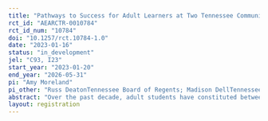 ```yaml
---
title: "Pathways to Success for Adult Learners at Two Tennessee Community Colleges: Evidence from a Field Experiment"
rct_id: "AEARCTR-0010784"
rct_id_num: "10784"
doi: "10.1257/rct.10784-1.0"
date: "2023-01-16"
status: "in_development"
jel: "C93, I23"
start_year: "2023-01-20"
end_year: "2026-05-31"
pi: "Amy Moreland"
pi_other: "Russ DeatonTennessee Board of Regents; Madison DellTennessee Board of Regents"
abstract: "Over the past decade, adult students have constituted between 24% and 36% of fall enrollment in the Tennessee community college system. However, many of these students have struggled to persist and complete a credential. Three-year graduation rates for adult students have held steady at approximately 23% for the last four years. Adults who complete a credential stand to realize significant benefits to their employment prospects and earnings, but too few adults persist to completion to experience these benefits. To address the challenges adult students face on their path to a college credential, we will partner with two colleges (Jackson State Community College and Northeast State Community College) to redesign the experience of adults in their first year of college, including students who are new to college and students who are returning to college after time away. The intervention includes two components: redesigned general education courses and success coaches who are embedded within those courses. We will offer stipends to five faculty members per year at each partner college to incorporate adult-friendly teaching strategies into the general education courses they teach. Half of the eligible adult students who enroll in these redesigned courses will be randomly assigned to coaching. Coaches will have a caseload of no more than 150 students, which is substantially lower than the average caseload of 569 students per relational advisor at Tennessee community colleges. Coaches will meet with students two times in each semester (either in person or virtually) and will reach out at least weekly via text message and email, with the goals of connecting students with campus resources, helping them identify majors and careers that are most relevant to their goals, and supporting their academic progress. For students enrolled in the redesigned courses, coaches will work closely with instructors to monitor the progress of their assigned students and proactively intervene as students encounter difficulties. Because we will estimate the impact of each component of the intervention separately as well as the two components together, the experiment will have three treatment arms: (1) coaching only; (2) course redesign only; and (3) coaching and course redesign. Students are eligible to participate in the intervention if they meet the following criteria: enrolled as a degree- or certificate-seeking student at Jackson State or Northeast State; graduated from high school more than five years ago; either in their first-ever semester of college or in their first semester back in college after a break of at least one semester (excluding summer); and not part of any special populations that will be excluded from the sample (i.e., students who have access to enhanced advising through another program on campus and students in prison education programs). We will provide coaching for five cohorts (i.e., students beginning in each of the fall and spring semesters between spring 2023 and spring 2025), and students will receive coaching for a full academic year. Spring 2023 will serve as a pilot of the intervention, and data from this semester will not be included in the experimental evaluation. For each cohort, we will randomize students into the treatment and control conditions after stratifying by college (i.e., site), student type (i.e., first-time or returning student), and enrollment in a redesigned course section. Randomization occurs at the individual level. Across the two years, we will assign up to 600 students to the two coaches at Jackson State and up to 900 students to the three coaches at Northeast State to maintain a caseload of no more than 150 students per coach in a year. Based on enrollment data from the most recent academic year and expected adult enrollment in the redesigned courses, we estimate that there will be approximately 650 students in the treatment arms and 416 students in the control group at Jackson State. We expect that there will be approximately 950 students in the treatment arms and 768 students in the control group at Northeast State. Our primary outcomes of interest are course success rates, semester-to-semester persistence, year-to-year persistence, and two-year completion rates. We will treat all other outcomes and subgroup analyses as exploratory."
layout: registration
---
```


